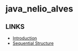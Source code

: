 # java_nelio_alves

## LINKS

- [Introduction](https://github.com/albertoscandido/java_nelio_alves/tree/introduction)
- [Sequential Structure](https://github.com/albertoscandido/java_nelio_alves/tree/sequential_structure)